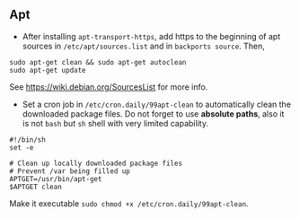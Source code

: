 ## Apt
+ After installing `apt-transport-https`, add https to the beginning of apt sources in `/etc/apt/sources.list` and in `backports source`. Then,

```shell
sudo apt-get clean && sudo apt-get autoclean
sudo apt-get update
```
See https://wiki.debian.org/SourcesList for more info.

+ Set a cron job in `/etc/cron.daily/99apt-clean` to automatically clean the downloaded package files. Do not forget to use **absolute paths**, also it is not `bash` but `sh` shell with very limited capability.
```shell
#!/bin/sh
set -e

# Clean up locally downloaded package files
# Prevent /var being filled up
APTGET=/usr/bin/apt-get
$APTGET clean
```
Make it executable `sudo chmod +x /etc/cron.daily/99apt-clean`.

